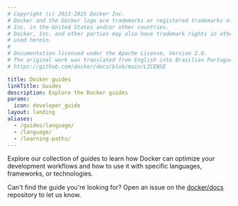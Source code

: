 ```yaml
---
# Copyright (c) 2013-2025 Docker Inc.
# Docker and the Docker logo are trademarks or registered trademarks of Docker,
# Inc. in the United States and/or other countries.
# Docker, Inc. and other parties may also have trademark rights in other terms
# used herein.
#
# Documentation licensed under the Apache License, Version 2.0.
# The original work was translated from English into Brazilian Portuguese.
# https://github.com/docker/docs/blob/main/LICENSE

title: Docker guides
linkTitle: Guides
description: Explore the Docker guides
params:
  icon: developer_guide
layout: landing
aliases:
  - /guides/language/
  - /language/
  - /learning-paths/
---
```

Explore our collection of guides to learn how Docker can optimize your
development workflows and how to use it with specific languages, frameworks, or
technologies.

Can't find the guide you're looking for? Open an issue on the
[docker/docs](https://github.com/docker/docs/issues/new) repository to let us
know.
